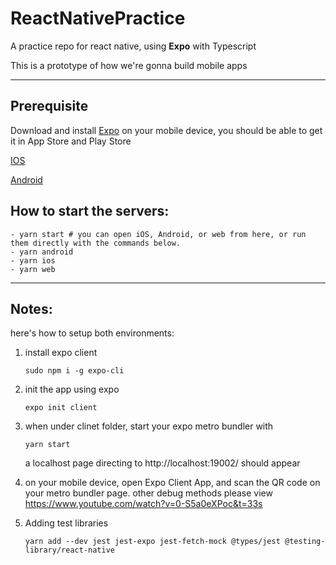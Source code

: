 # ReactNativePractice

A practice repo for react native, using **Expo** with Typescript

This is a prototype of how we're gonna build mobile apps

---

## Prerequisite

Download and install [Expo](https://docs.expo.io/) on your mobile device, you should be able to get it in App Store and Play Store

[IOS](https://apps.apple.com/us/app/expo-client/id982107779)

[Android](https://play.google.com/store/apps/details?id=host.exp.exponent)

## How to start the servers:

```
- yarn start # you can open iOS, Android, or web from here, or run them directly with the commands below.
- yarn android
- yarn ios
- yarn web
```

---

## Notes:

here's how to setup both environments:

1.  install expo client

    ```
    sudo npm i -g expo-cli
    ```

2.  init the app using expo

    ```
    expo init client
    ```

3.  when under clinet folder, start your expo metro bundler with

    ```
    yarn start
    ```

    a localhost page directing to http://localhost:19002/ should appear

4.  on your mobile device, open Expo Client App, and scan the QR code on your metro bundler page.
    other debug methods please view https://www.youtube.com/watch?v=0-S5a0eXPoc&t=33s

5.  Adding test libraries

    ```
    yarn add --dev jest jest-expo jest-fetch-mock @types/jest @testing-library/react-native
    ```